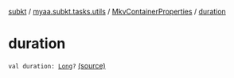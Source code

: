 [subkt](../../index.md) / [myaa.subkt.tasks.utils](../index.md) / [MkvContainerProperties](index.md) / [duration](./duration.md)

# duration

`val duration: `[`Long`](https://kotlinlang.org/api/latest/jvm/stdlib/kotlin/-long/index.html)`?` [(source)](https://github.com/Myaamori/SubKt/blob/0.1.19/src/main/kotlin/myaa/subkt/tasks/utils/mkvmerge.kt#L54)